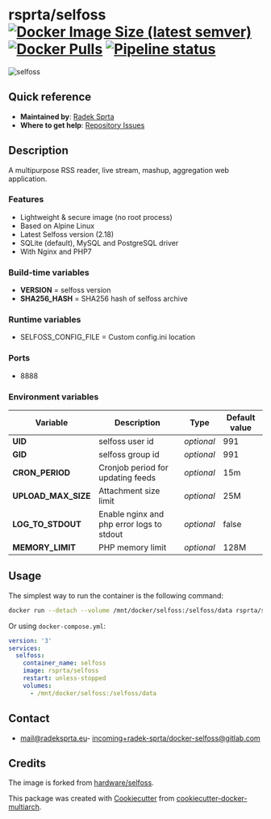 # rsprta/selfoss [![Docker Image Size (latest semver)](https://img.shields.io/docker/image-size/rsprta/selfoss)](https://hub.docker.com/r/rsprta/selfoss) [![Docker Pulls](https://img.shields.io/docker/pulls/rsprta/selfoss)](https://hub.docker.com/r/rsprta/selfoss) [![Pipeline status](https://gitlab.com/radek-sprta/docker-selfoss/badges/master/pipeline.svg)](https://gitlab.com/radek-sprta/docker-selfoss/commits/master)

![selfoss](https://i.imgur.com/8hJyBgk.png "selfoss")

## Quick reference
- **Maintained by**: [Radek Sprta](https://gitlab.com/radek-sprta)
- **Where to get help**: [Repository Issues](https://gitlab.com/radek-sprta/docker-selfoss/-/issues)

## Description

A multipurpose RSS reader, live stream, mashup, aggregation web application.

### Features

- Lightweight & secure image (no root process)
- Based on Alpine Linux
- Latest Selfoss version (2.18)
- SQLite (default), MySQL and PostgreSQL driver
- With Nginx and PHP7

### Build-time variables

- **VERSION** = selfoss version
- **SHA256_HASH** = SHA256 hash of selfoss archive

### Runtime variables

- SELFOSS_CONFIG_FILE = Custom config.ini location

### Ports

- 8888

### Environment variables

| Variable | Description | Type | Default value |
| -------- | ----------- | ---- | ------------- |
| **UID** | selfoss user id | *optional* | 991
| **GID** | selfoss group id | *optional* | 991
| **CRON_PERIOD** | Cronjob period for updating feeds | *optional* | 15m
| **UPLOAD_MAX_SIZE** | Attachment size limit | *optional* | 25M
| **LOG_TO_STDOUT** | Enable nginx and php error logs to stdout | *optional* | false
| **MEMORY_LIMIT** | PHP memory limit | *optional* | 128M

## Usage
The simplest way to run the container is the following command:

```bash
docker run --detach --volume /mnt/docker/selfoss:/selfoss/data rsprta/selfoss
```

Or using `docker-compose.yml`:

```yaml
version: '3'
services:
  selfoss:
    container_name: selfoss
    image: rsprta/selfoss
    restart: unless-stopped
    volumes:
      - /mnt/docker/selfoss:/selfoss/data
```

## Contact
- [mail@radeksprta.eu](mailto:mail@radeksprta.eu)- [incoming+radek-sprta/docker-selfoss@gitlab.com](incoming+radek-sprta/docker-selfoss@gitlab.com)

## Credits
The image is forked from [hardware/selfoss](https://github.com/hardware/selfoss).

This package was created with [Cookiecutter][cookiecutter] from [cookiecutter-docker-multiarch](https://gitlab.com/radek-sprta/cookiecutter-docker-multiarch).

[cookiecutter]: https://github.com/audreyr/cookiecutter
